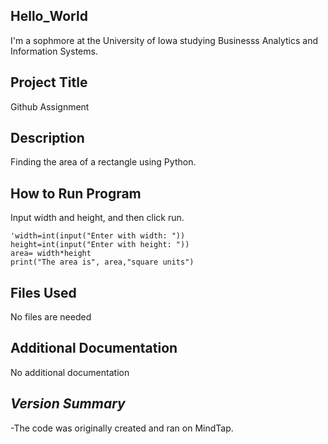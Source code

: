 ## Hello_World
I'm a sophmore at the University of Iowa studying Businesss Analytics and Information Systems.  
## **Project Title**
Github Assignment
## **Description**
Finding the area of a rectangle using Python.   
## **How to Run Program**
Input width and height, and then click run. 
```text
'width=int(input("Enter with width: "))
height=int(input("Enter with height: "))
area= width*height
print("The area is", area,"square units")
```
## **Files Used**
No files are needed
## **Additional Documentation**
No additional documentation
## ***Version Summary***
-The code was originally created and ran on MindTap. 

